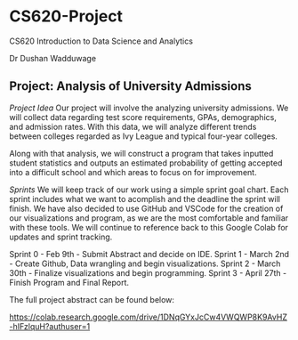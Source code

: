 # CS620-Project

CS620 Introduction to Data Science and Analytics

Dr Dushan Wadduwage

## Project: Analysis of University Admissions 
*Project Idea*
Our project will involve the analyzing university admissions. We will collect data regarding test score requirements, GPAs, demographics, and admission rates. With this data, we will analyze different trends between colleges regarded as Ivy League and typical four-year colleges.

Along with that analysis, we will construct a program that takes inputted student statistics and outputs an estimated probability of getting accepted into a difficult school and which areas to focus on for improvement.

*Sprints*
We will keep track of our work using a simple sprint goal chart. Each sprint includes what we want to acomplish and the deadline the sprint will finish. We have also decided to use GitHub and VSCode for the creation of our visualizations and program, as we are the most comfortable and familiar with these tools. We will continue to reference back to this Google Colab for updates and sprint tracking.

Sprint 0 - Feb 9th - Submit Abstract and decide on IDE.
Sprint 1 - March 2nd - Create Github, Data wrangling and begin visualizations.
Sprint 2 - March 30th - Finalize visualizations and begin programming.
Sprint 3 - April 27th - Finish Program and Final Report.

The full project abstract can be found below:

https://colab.research.google.com/drive/1DNqGYxJcCw4VWQWP8K9AvHZ-hIFzlquH?authuser=1

